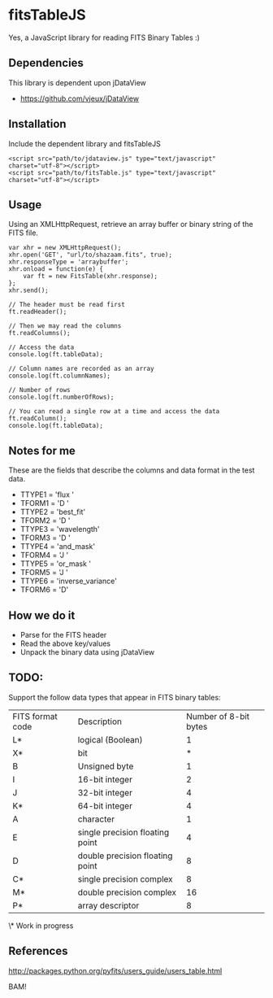 fitsTableJS
=============

Yes, a JavaScript library for reading FITS Binary Tables :)

Dependencies
------------
This library is dependent upon jDataView

* https://github.com/vjeux/jDataView

Installation
------------
Include the dependent library and fitsTableJS

    <script src="path/to/jdataview.js" type="text/javascript" charset="utf-8"></script>
    <script src="path/to/fitsTable.js" type="text/javascript" charset="utf-8"></script>

Usage
-----
Using an XMLHttpRequest, retrieve an array buffer or binary string of the FITS file.

    var xhr = new XMLHttpRequest();
    xhr.open('GET', "url/to/shazaam.fits", true);
    xhr.responseType = 'arraybuffer';
    xhr.onload = function(e) {
        var ft = new FitsTable(xhr.response);
    };
    xhr.send();

    // The header must be read first
    ft.readHeader();

    // Then we may read the columns
    ft.readColumns();

    // Access the data
    console.log(ft.tableData);

    // Column names are recorded as an array
    console.log(ft.columnNames);

    // Number of rows
    console.log(ft.numberOfRows);

    // You can read a single row at a time and access the data
    ft.readColumn();
    console.log(ft.tableData);

Notes for me
------------

These are the fields that describe the columns and data format in the test data.

* TTYPE1  = 'flux    '
* TFORM1  = 'D       '
* TTYPE2  = 'best_fit'
* TFORM2  = 'D       '
* TTYPE3  = 'wavelength'
* TFORM3  = 'D       '
* TTYPE4  = 'and_mask'
* TFORM4  = 'J       '
* TTYPE5  = 'or_mask '
* TFORM5  = 'J       '
* TTYPE6  = 'inverse_variance'
* TFORM6  = 'D'

How we do it
------------
* Parse for the FITS header
* Read the above key/values
* Unpack the binary data using jDataView

TODO:
-----

Support the follow data types that appear in FITS binary tables:

<table>
    <tr>
        <td>FITS format code</td>
        <td>Description</td>
        <td>Number of 8-bit bytes</td>
    </tr>
    <tr>
        <td>L*</td>
        <td>logical (Boolean)</td>
        <td>1</td>
    </tr>
    <tr>
        <td>X*</td>
        <td>bit</td>
        <td>*</td>
    </tr>
    <tr>
        <td>B</td>
        <td>Unsigned byte</td>
        <td>1</td>
    </tr>
    <tr>
        <td>I</td>
        <td>16-bit integer</td>
        <td>2</td>
    </tr>
    <tr>
        <td>J</td>
        <td>32-bit integer</td>
        <td>4</td>
    </tr>
    <tr>
        <td>K*</td>
        <td>64-bit integer</td>
        <td>4</td>
    </tr>
    <tr>
        <td>A</td>
        <td>character</td>
        <td>1</td>
    </tr>
    <tr>
        <td>E</td>
        <td>single precision floating point</td>
        <td>4</td>
    </tr>
    <tr>
        <td>D</td>
        <td>double precision floating point</td>
        <td>8</td>
    </tr>
    <tr>
        <td>C*</td>
        <td>single precision complex</td>
        <td>8</td>
    </tr>
    <tr>
        <td>M*</td>
        <td>double precision complex</td>
        <td>16</td>
    </tr>
    <tr>
        <td>P*</td>
        <td>array descriptor</td>
        <td>8</td>
    </tr>
</table>
\* Work in progress

References
----------
http://packages.python.org/pyfits/users_guide/users_table.html

BAM!